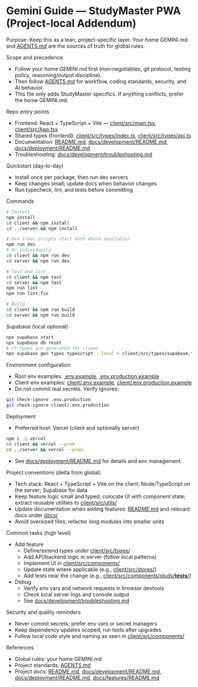 # Gemini Guide — StudyMaster PWA (Project-local Addendum)

Purpose: Keep this as a lean, project-specific layer. Your home GEMINI.md and [AGENTS.md](AGENTS.md:1) are the sources of truth for global rules.

Scope and precedence
- Follow your home GEMINI.md first (non‑negotiables, git protocol, testing policy, reasoning/output discipline).
- Then follow [AGENTS.md](AGENTS.md:1) for workflow, coding standards, security, and AI behavior.
- This file only adds StudyMaster specifics. If anything conflicts, prefer the home GEMINI.md.

Repo entry points
- Frontend: React + TypeScript + Vite — [client/src/main.tsx](client/src/main.tsx:1), [client/src/App.tsx](client/src/App.tsx:1)
- Shared types (frontend): [client/src/types/index.ts](client/src/types/index.ts:1), [client/src/types/api.ts](client/src/types/api.ts:1)
- Documentation: [README.md](README.md:1), [docs/development/README.md](docs/development/README.md:1), [docs/deployment/README.md](docs/deployment/README.md:1)
- Troubleshooting: [docs/development/troubleshooting.md](docs/development/troubleshooting.md:1)

Quickstart (day-to-day)
- Install once per package, then run dev servers
- Keep changes small; update docs when behavior changes
- Run typecheck, lint, and tests before committing

Commands
```bash
# Install
npm install
cd client && npm install
cd ../server && npm install

# Dev (root scripts start both where available)
npm run dev
# Or individually
cd client && npm run dev
cd server && npm run dev

# Test and lint
cd client && npm test
cd server && npm test
npm run lint
npm run lint:fix

# Build
cd client && npm run build
cd server && npm run build
```

Supabase (local optional)
```bash
npx supabase start
npx supabase db reset
# If types are generated for client
npx supabase gen types typescript --local > client/src/types/supabase.ts
```

Environment configuration
- Root env examples: [.env.example](.env.example:1), [.env.production.example](.env.production.example:1)
- Client env examples: [client/.env.example](client/.env.example:1), [client/.env.production.example](client/.env.production.example:1)
- Do not commit real secrets. Verify ignores:
```bash
git check-ignore .env.production
git check-ignore client/.env.production
```

Deployment
- Preferred host: Vercel (client and optionally server)
```bash
npm i -g vercel
cd client && vercel --prod
cd ../server && vercel --prod
```
- See [docs/deployment/README.md](docs/deployment/README.md:1) for details and env management.

Project conventions (delta from global)
- Tech stack: React + TypeScript + Vite on the client; Node/TypeScript on the server; Supabase for data
- Keep feature logic small and typed; colocate UI with component state; extract reusable utilities to [client/src/utils/](client/src/utils/debugLogger.ts:1)
- Update documentation when adding features: [README.md](README.md:1) and relevant docs under [docs/](docs/features/README.md:1)
- Avoid oversized files; refactor long modules into smaller units

Common tasks (high level)
- Add feature
  - Define/extend types under [client/src/types/](client/src/types/index.ts:1)
  - Add API/backend logic in server (follow local patterns)
  - Implement UI in [client/src/components/](client/src/components/UAMSComponent.tsx:1)
  - Update state where applicable (e.g., [client/src/stores/](client/src/stores/deckStore.ts:1))
  - Add tests near the change (e.g., [client/src/components/study/__tests__/](client/src/components/study/__tests__/SecureCardRenderer.test.tsx:1))
- Debug
  - Verify env vars and network requests in browser devtools
  - Check local server logs and console output
  - See [docs/development/troubleshooting.md](docs/development/troubleshooting.md:1)

Security and quality reminders
- Never commit secrets; prefer env vars or secret managers
- Keep dependency updates scoped; run tests after upgrades
- Follow local code style and naming as seen in [client/src/components/](client/src/components/study/CardRenderer.tsx:1)

References
- Global rules: your home GEMINI.md
- Project standards: [AGENTS.md](AGENTS.md:1)
- Project docs: [README.md](README.md:1), [docs/development/README.md](docs/development/README.md:1), [docs/deployment/README.md](docs/deployment/README.md:1), [docs/features/README.md](docs/features/README.md:1)
